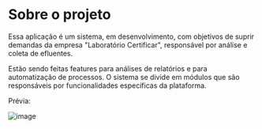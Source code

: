 # Sobre o projeto

Essa aplicação é um sistema, em desenvolvimento, com objetivos de suprir demandas da empresa "Laboratório Certificar", responsável por análise e coleta de efluentes. 

Estão sendo feitas features para análises de relatórios e para automatização de processos. O sistema se divide em módulos que são responsáveis por funcionalidades específicas da plataforma.

Prévia:

![image](https://github.com/user-attachments/assets/c1db8777-1896-4f5c-b188-f2ae0fd35db1)
